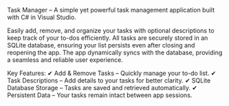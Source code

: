 Task Manager – A simple yet powerful task management application built with C# in Visual Studio.

Easily add, remove, and organize your tasks with optional descriptions to keep track of your to-dos efficiently. All tasks are securely stored in an SQLite database, ensuring your list persists even after closing and reopening the app. The app dynamically syncs with the database, providing a seamless and reliable user experience.

Key Features:
✔ Add & Remove Tasks – Quickly manage your to-do list.
✔ Task Descriptions – Add details to your tasks for better clarity.
✔ SQLite Database Storage – Tasks are saved and retrieved automatically.
✔ Persistent Data – Your tasks remain intact between app sessions.
